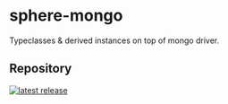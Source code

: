 # sphere-mongo

Typeclasses & derived instances on top of mongo driver.

## Repository

[![latest release](https://img.shields.io/maven-central/v/com.commercetools/sphere-mongo_2.13.svg?label=Maven%20Central)](https://search.maven.org/search?q=g:com.commercetools%20AND%20a:sphere-mongo*)